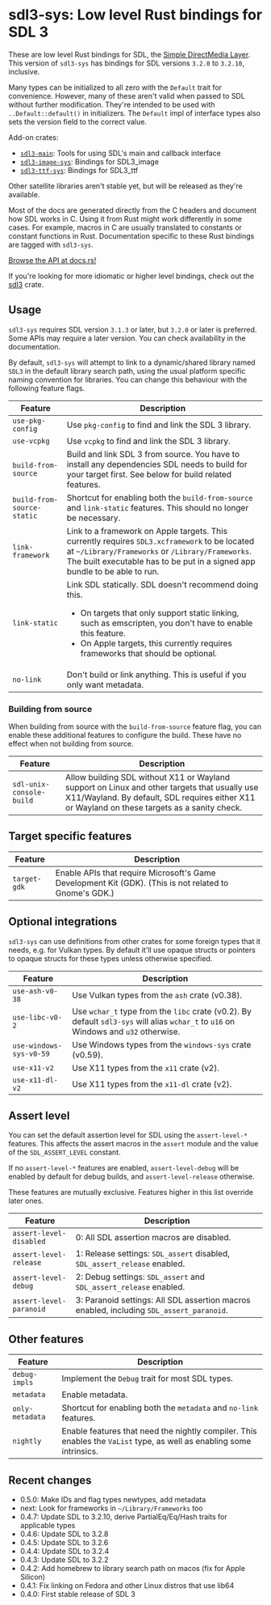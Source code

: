 # sdl3-sys: Low level Rust bindings for SDL 3

These are low level Rust bindings for SDL, the [Simple DirectMedia Layer](https://libsdl.org).
This version of `sdl3-sys` has bindings for SDL versions `3.2.0` to `3.2.10`, inclusive.

Many types can be initialized to all zero with the `Default` trait for convenience.
However, many of these aren't valid when passed to SDL without further modification.
They're intended to be used with `..Default::default()` in initializers.
The `Default` impl of interface types also sets the version field to the correct value.

Add-on crates:
- [`sdl3-main`](https://crates.io/crates/sdl3-main): Tools for using SDL's main and callback interface
- [`sdl3-image-sys`](https://crates.io/crates/sdl3-image-sys): Bindings for SDL3_image
- [`sdl3-ttf-sys`](https://crates.io/crates/sdl3-ttf-sys): Bindings for SDL3_ttf

Other satellite libraries aren't stable yet, but will be released as they're available.

<div class="warning">

Most of the docs are generated directly from the C headers and document how
SDL works in C. Using it from Rust might work differently in some cases.
For example, macros in C are usually translated to constants or constant
functions in Rust. Documentation specific to these Rust bindings are tagged
with `sdl3-sys`.

</div>

[Browse the API at docs.rs!](https://docs.rs/sdl3-sys)

If you're looking for more idiomatic or higher level bindings, check out the
[sdl3](https://crates.io/crates/sdl3) crate.

## Usage

`sdl3-sys` requires SDL version `3.1.3` or later, but `3.2.0` or later is preferred.
Some APIs may require a later version. You can check availability in the documentation.

By default, `sdl3-sys` will attempt to link to a dynamic/shared library named
`SDL3` in the default library search path, using the usual platform specific naming
convention for libraries. You can change this behaviour with the following feature flags.

| Feature | Description |
| ------- | ----------- |
| `use-pkg-config` | Use `pkg-config` to find and link the SDL 3 library. |
| `use-vcpkg` | Use `vcpkg` to find and link the SDL 3 library. |
| `build-from-source` | Build and link SDL 3 from source. You have to install any dependencies SDL needs to build for your target first. See below for build related features. |
| `build-from-source-static` | Shortcut for enabling both the `build-from-source` and `link-static` features. This should no longer be necessary. |
| `link-framework` | Link to a framework on Apple targets. This currently requires `SDL3.xcframework` to be located at `~/Library/Frameworks` or `/Library/Frameworks`. The built executable has to be put in a signed app bundle to be able to run. |
| `link-static` | Link SDL statically. SDL doesn't recommend doing this. <ul><li>On targets that only support static linking, such as emscripten, you don't have to enable this feature.</li><li>On Apple targets, this currently requires frameworks that should be optional.</li></ul> |
| `no-link` | Don't build or link anything. This is useful if you only want metadata. |

### Building from source

When building from source with the `build-from-source` feature flag, you can enable these
additional features to configure the build. These have no effect when not building from source.

| Feature | Description |
| ------- | ----------- |
| `sdl-unix-console-build` | Allow building SDL without X11 or Wayland support on Linux and other targets that usually use X11/Wayland. By default, SDL requires either X11 or Wayland on these targets as a sanity check. |

## Target specific features
| Feature | Description |
| ------- | ----------- |
| `target-gdk` | Enable APIs that require Microsoft's Game Development Kit (GDK). (This is not related to Gnome's GDK.) |

## Optional integrations

`sdl3-sys` can use definitions from other crates for some foreign types that it needs,
e.g. for Vulkan types. By default it'll use opaque structs or pointers to opaque structs
for these types unless otherwise specified.

| Feature | Description |
| ------- | ----------- |
| `use-ash-v0-38` | Use Vulkan types from the `ash` crate (v0.38). |
| `use-libc-v0-2` | Use `wchar_t` type from the `libc` crate (v0.2). By default `sdl3-sys` will alias `wchar_t` to `u16` on Windows and `u32` otherwise. |
| `use-windows-sys-v0-59` | Use Windows types from the `windows-sys` crate (v0.59). |
| `use-x11-v2` | Use X11 types from the `x11` crate (v2). |
| `use-x11-dl-v2` | Use X11 types from the `x11-dl` crate (v2). |

## Assert level

You can set the default assertion level for SDL using the `assert-level-*` features.
This affects the assert macros in the `assert` module and the value of the `SDL_ASSERT_LEVEL`
constant.

If no `assert-level-*` features are enabled, `assert-level-debug` will be enabled by default
for debug builds, and `assert-level-release` otherwise.

These features are mutually exclusive. Features higher in this list override later ones.

| Feature | Description |
| ------- | ----------- |
| `assert-level-disabled` | 0: All SDL assertion macros are disabled. |
| `assert-level-release` | 1: Release settings: `SDL_assert` disabled, `SDL_assert_release` enabled. |
| `assert-level-debug` | 2: Debug settings: `SDL_assert` and `SDL_assert_release` enabled. |
| `assert-level-paranoid` | 3: Paranoid settings: All SDL assertion macros enabled, including `SDL_assert_paranoid`. |

## Other features

| Feature | Description |
| ------- | ----------- |
| `debug-impls` | Implement the `Debug` trait for most SDL types. |
| `metadata`    | Enable metadata. |
| `only-metadata` | Shortcut for enabling both the `metadata` and `no-link` features. |
| `nightly` | Enable features that need the nightly compiler. This enables the `VaList` type, as well as enabling some intrinsics. |

## Recent changes

- 0.5.0: Make IDs and flag types newtypes, add metadata
- next:  Look for frameworks in `~/Library/Frameworks` too
- 0.4.7: Update SDL to 3.2.10, derive PartialEq/Eq/Hash traits for applicable types
- 0.4.6: Update SDL to 3.2.8
- 0.4.5: Update SDL to 3.2.6
- 0.4.4: Update SDL to 3.2.4
- 0.4.3: Update SDL to 3.2.2
- 0.4.2: Add homebrew to library search path on macos (fix for Apple Silicon)
- 0.4.1: Fix linking on Fedora and other Linux distros that use lib64
- 0.4.0: First stable release of SDL 3
